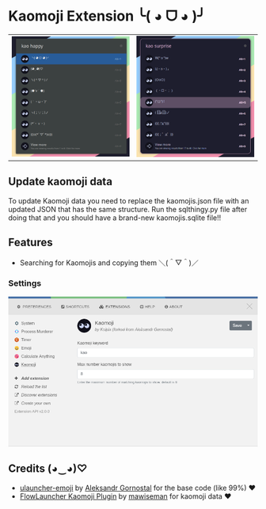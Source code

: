 # Kaomoji Extension ╰( ◕ ᗜ ◕ )╯

<table>
  <tr>
    <td><img src="screenshots/search.png"></td>
    <td><img src="screenshots/search2.png"></td>
  </tr>
</table>

## Update kaomoji data

To update Kaomoji data you need to replace the kaomojis.json file with an updated JSON that has the same structure.
Run the sqlthingy.py file after doing that and you should have a brand-new kaomojis.sqlite file!!

## Features

- Searching for Kaomojis and copying them ＼(＾▽＾)／

### Settings

  ![](screenshots/preferences.png)

## Credits (◕‿◕)♡

- [ulauncher-emoji](https://github.com/Ulauncher/ulauncher-emoji) by [Aleksandr Gornostal](https://github.com/gornostal) for the base code (like 99%) :heart:
- [FlowLauncher Kaomoji Plugin](https://github.com/mawiseman/Flow.Launcher.Plugin.Kaomoji/blob/main/Flow.Launcher.Plugin.Kaomoji/Assets/kaomoji.json) by [mawiseman](https://github.com/mawiseman) for kaomoji data :heart: